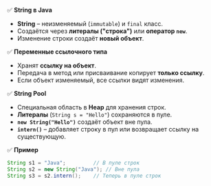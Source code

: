 ✅ **String в Java**
- **String** – неизменяемый (`immutable`) и `final` класс.
- Создаётся через **литералы ("строка")** или **оператор `new`**.
- Изменение строки создаёт **новый объект**.

✅ **Переменные ссылочного типа**
- Хранят **ссылку на объект**.
- Передача в метод или присваивание копирует **только ссылку**.
- Если объект изменяемый, все ссылки видят изменения.

✅ **String Pool**
- Специальная область в **Heap** для хранения строк.
- **Литералы** (`String s = "Hello"`) сохраняются в пуле.
- **`new String("Hello")`** создаёт объект вне пула.
- **`intern()`** – добавляет строку в пул или возвращает ссылку на существующую.

✅ **Пример**
```java
String s1 = "Java";         // В пуле строк
String s2 = new String("Java"); // Вне пула
String s3 = s2.intern();    // Теперь в пуле строк
```